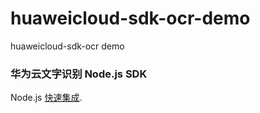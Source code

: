 # huaweicloud-sdk-ocr-demo

huaweicloud-sdk-ocr demo

### 华为云文字识别 Node.js SDK

Node.js [快速集成](https://support.huaweicloud.com/sdkreference-ocr/ocr_04_0008.html).
